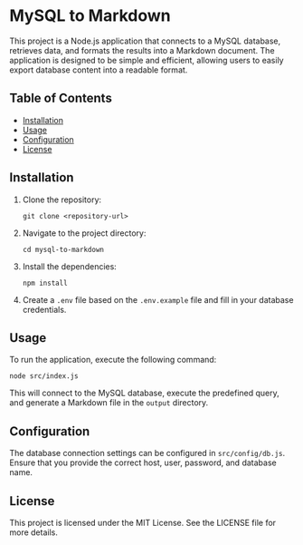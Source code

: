# MySQL to Markdown

This project is a Node.js application that connects to a MySQL database, retrieves data, and formats the results into a Markdown document. The application is designed to be simple and efficient, allowing users to easily export database content into a readable format.

## Table of Contents

- [Installation](#installation)
- [Usage](#usage)
- [Configuration](#configuration)
- [License](#license)

## Installation

1. Clone the repository:
   ```
   git clone <repository-url>
   ```

2. Navigate to the project directory:
   ```
   cd mysql-to-markdown
   ```

3. Install the dependencies:
   ```
   npm install
   ```

4. Create a `.env` file based on the `.env.example` file and fill in your database credentials.

## Usage

To run the application, execute the following command:
```
node src/index.js
```

This will connect to the MySQL database, execute the predefined query, and generate a Markdown file in the `output` directory.

## Configuration

The database connection settings can be configured in `src/config/db.js`. Ensure that you provide the correct host, user, password, and database name.

## License

This project is licensed under the MIT License. See the LICENSE file for more details.